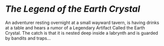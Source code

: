 # ___The Legend of the Earth Crystal___

An adventurer resting overnight at a small wayward tavern, is having drinks at a table and hears a rumor of a Legendary Artifact Called the Earth Crystal. The catch is that it is nested deep inside a labrynth and is guarded by bandits and traps...